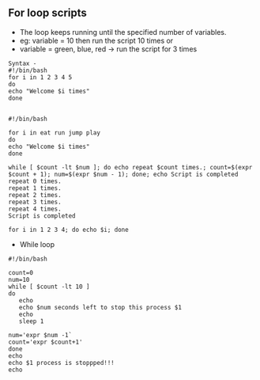 ## For loop scripts
* The loop keeps running until the specified number of variables.
* eg: variable = 10 then run the script 10 times or
* variable = green, blue, red -> run the script for 3 times
```
Syntax -
#!/bin/bash
for i in 1 2 3 4 5
do
echo "Welcome $i times"
done


#!/bin/bash

for i in eat run jump play
do
echo "Welcome $i times"
done
```

```
while [ $count -lt $num ]; do echo repeat $count times.; count=$(expr $count + 1); num=$(expr $num - 1); done; echo Script is completed
repeat 0 times.
repeat 1 times.
repeat 2 times.
repeat 3 times.
repeat 4 times.
Script is completed
```

```
for i in 1 2 3 4; do echo $i; done
```
* While loop
```
#!/bin/bash

count=0
num=10
while [ $count -lt 10 ]
do
   echo
   echo $num seconds left to stop this process $1
   echo
   sleep 1

num='expr $num -1`
count='expr $count+1'
done
echo
echo $1 process is stoppped!!!
echo
```
